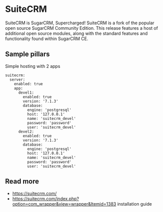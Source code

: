 
# SuiteCRM

SuiteCRM is SugarCRM, Supercharged! SuiteCRM is a fork of the popular open source SugarCRM Community Edition. This release features a host of additional open source modules, along with the standard features and functionality found within SugarCRM CE. 

## Sample pillars

Simple hosting with 2 apps

    suitecrm:
      server:
        enabled: true
        app:
          devel1:
            enabled: true
            version: '7.1.3'
            database:
              engine: 'postgresql'
              host: '127.0.0.1'
              name: 'suitecrm_devel'
              password: 'password'
              user: 'suitecrm_devel'
          devel2:
            enabled: true
            version: '7.1.3'
            database:
              engine: 'postgresql'
              host: '127.0.0.1'
              name: 'suitecrm_devel'
              password: 'password'
              user: 'suitecrm_devel'

## Read more

* https://suitecrm.com/
* https://suitecrm.com/index.php?option=com_wrapper&view=wrapper&Itemid=1383 installation guide
